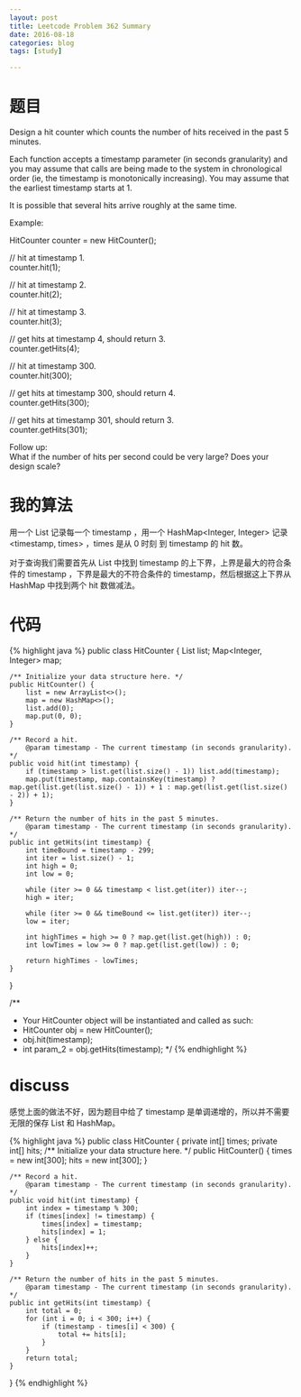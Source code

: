 ```yaml
---
layout: post
title: Leetcode Problem 362 Summary
date: 2016-08-18
categories: blog
tags: [study]

---
```


# 题目

Design a hit counter which counts the number of hits received in the past 5 minutes.

Each function accepts a timestamp parameter (in seconds granularity) and you may assume that calls are being made to the system in chronological order (ie, the timestamp is monotonically increasing). You may assume that the earliest timestamp starts at 1.

It is possible that several hits arrive roughly at the same time.

Example:

HitCounter counter = new HitCounter();

// hit at timestamp 1.  
counter.hit(1);

// hit at timestamp 2.  
counter.hit(2);

// hit at timestamp 3.  
counter.hit(3);

// get hits at timestamp 4, should return 3.  
counter.getHits(4);

// hit at timestamp 300.  
counter.hit(300);

// get hits at timestamp 300, should return 4.  
counter.getHits(300);

// get hits at timestamp 301, should return 3.  
counter.getHits(301); 

Follow up:  
What if the number of hits per second could be very large? Does your design scale?

# 我的算法

用一个 List 记录每一个 timestamp ，用一个 HashMap<Integer, Integer> 记录 <timestamp, times> ，times 是从 0 时刻 到 timestamp 的 hit 数。

对于查询我们需要首先从 List 中找到 timestamp 的上下界，上界是最大的符合条件的 timestamp ，下界是最大的不符合条件的 timestamp，然后根据这上下界从 HashMap 中找到两个 hit 数做减法。

# 代码

{% highlight java %}
public class HitCounter {
    List<Integer> list;
    Map<Integer, Integer> map;

    /** Initialize your data structure here. */
    public HitCounter() {
        list = new ArrayList<>();
        map = new HashMap<>();
        list.add(0);
        map.put(0, 0);
    }
    
    /** Record a hit.
        @param timestamp - The current timestamp (in seconds granularity). */
    public void hit(int timestamp) {
        if (timestamp > list.get(list.size() - 1)) list.add(timestamp);
        map.put(timestamp, map.containsKey(timestamp) ? map.get(list.get(list.size() - 1)) + 1 : map.get(list.get(list.size() - 2)) + 1);
    }
    
    /** Return the number of hits in the past 5 minutes.
        @param timestamp - The current timestamp (in seconds granularity). */
    public int getHits(int timestamp) {
        int timeBound = timestamp - 299;
        int iter = list.size() - 1;
        int high = 0;
        int low = 0;
        
        while (iter >= 0 && timestamp < list.get(iter)) iter--;
        high = iter;
        
        while (iter >= 0 && timeBound <= list.get(iter)) iter--;
        low = iter;
        
        int highTimes = high >= 0 ? map.get(list.get(high)) : 0;
        int lowTimes = low >= 0 ? map.get(list.get(low)) : 0;
        
        return highTimes - lowTimes;
    }
}

/**
 * Your HitCounter object will be instantiated and called as such:
 * HitCounter obj = new HitCounter();
 * obj.hit(timestamp);
 * int param_2 = obj.getHits(timestamp);
 */
{% endhighlight %}

# discuss

感觉上面的做法不好，因为题目中给了 timestamp 是单调递增的，所以并不需要无限的保存 List 和 HashMap。

{% highlight java %}
public class HitCounter {
    private int[] times;
    private int[] hits;
    /** Initialize your data structure here. */
    public HitCounter() {
        times = new int[300];
        hits = new int[300];
    }
    
    /** Record a hit.
        @param timestamp - The current timestamp (in seconds granularity). */
    public void hit(int timestamp) {
        int index = timestamp % 300;
        if (times[index] != timestamp) {
            times[index] = timestamp;
            hits[index] = 1;
        } else {
            hits[index]++;
        }
    }
    
    /** Return the number of hits in the past 5 minutes.
        @param timestamp - The current timestamp (in seconds granularity). */
    public int getHits(int timestamp) {
        int total = 0;
        for (int i = 0; i < 300; i++) {
            if (timestamp - times[i] < 300) {
                total += hits[i];
            }
        }
        return total;
    }
}
{% endhighlight %}